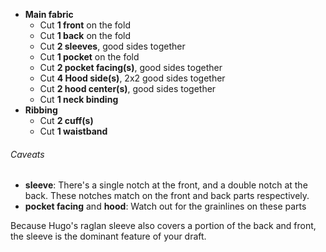 -   **Main fabric**
    -   Cut **1 front** on the fold
    -   Cut **1 back** on the fold
    -   Cut **2 sleeves**, good sides together
    -   Cut **1 pocket** on the fold
    -   Cut **2 pocket facing(s)**, good sides together
    -   Cut **4 Hood side(s)**, 2x2 good sides together
    -   Cut **2 hood center(s)**, good sides together
    -   Cut **1 neck binding**
-   **Ribbing**
    -   Cut **2 cuff(s)**
    -   Cut **1 waistband**

<Warning>

###### Caveats

-   **sleeve**: There's a single notch at the front, and a double notch at the back. These notches match on the front and back parts respectively.
-   **pocket facing** and **hood**: Watch out for the grainlines on these parts

Because Hugo's raglan sleeve also covers a portion of the back and front,
the sleeve is the dominant feature of your draft.

</Warning>

